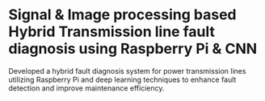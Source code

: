 # Signal & Image processing based Hybrid Transmission line fault diagnosis using Raspberry Pi & CNN
Developed a hybrid fault diagnosis system for power transmission lines utilizing Raspberry Pi and deep learning techniques to enhance fault detection and improve maintenance efficiency.
